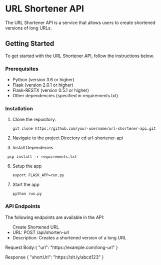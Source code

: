 # URL Shortener API

The URL Shortener API is a service that allows users to create shortened versions of long URLs.

## Getting Started

To get started with the URL Shortener API, follow the instructions below.

### Prerequisites

- Python (version 3.6 or higher)
- Flask (version 2.0.1 or higher)
- Flask-RESTX (version 0.5.1 or higher)
- Other dependencies (specified in requirements.txt)

### Installation

1. Clone the repository:

   ```shell
   git clone https://github.com/your-username/url-shortener-api.git
2. Navigate to the project Directory
   cd url-shortener-api
   
4.  Install Dependecies
   ```shell
    pip install -r requirements.txt
   ```
6. Setup the app
   ```shell
   export FLASK_APP=run.py
7. Start the app
   ```shell
   python run.py

### API Endpoints
  The following endpoints are available in the API:
  
<ul>
Create Shortened URL
<li>URL: POST /api/shorten-url</li>
<li>Description: Creates a shortened version of a long URL</li>
</ul>
<p>  Request Body:{
      "url": "https://example.com/long-url"
    }
</p>
<p>  
    Response
    {
      "shortUrl": "https://slt.ly/abcd123"
    }
</p>

